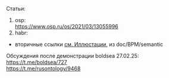 Статьи:  
1. osp:  
https://www.osp.ru/os/2021/03/13055996
2. habr:
- вторичные ссылки [см. Иллюстации](https://github.com/bpmbpm/doc/blob/main/BPM/semantic/README.md#%D0%B8%D0%BB%D0%BB%D1%8E%D1%81%D1%82%D1%80%D0%B0%D1%86%D0%B8%D0%B8), из doc/BPM/semantic

Обсуждения после демонстрации boldsea 27.02.25:  
https://t.me/boldsea/727  
https://t.me/rusontology/9468
